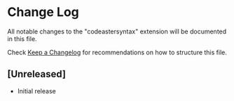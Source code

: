 # Change Log

All notable changes to the "codeastersyntax" extension will be documented in this file.

Check [Keep a Changelog](http://keepachangelog.com/) for recommendations on how to structure this file.

## [Unreleased]

- Initial release